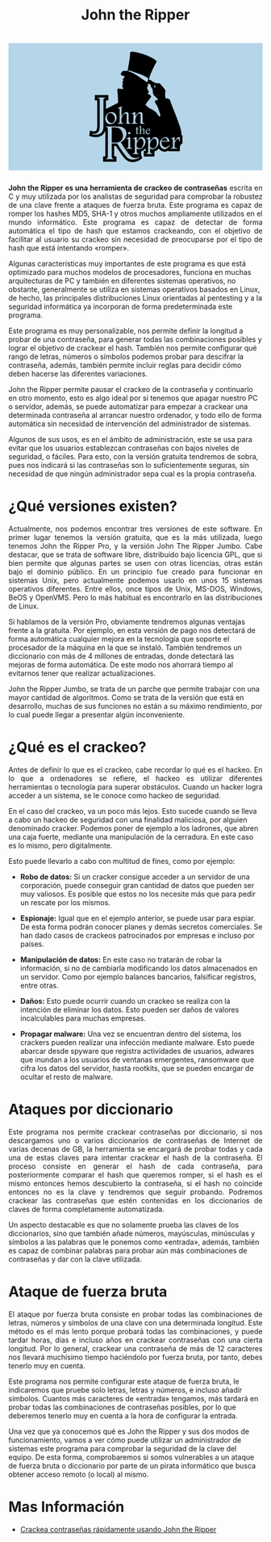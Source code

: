 # <text style = "display:block; text-align: center"> **John the Ripper**

<h1><div align=center><img src="img/img01.png"></div></h1>

<text style = "display:block; text-align: justify"> **John the Ripper es una herramienta de crackeo de contraseñas** escrita en C y muy utilizada por los analistas de seguridad para comprobar la robustez de una clave frente a ataques de fuerza bruta. Este programa es capaz de romper los hashes MD5, SHA-1 y otros muchos ampliamente utilizados en el mundo informático. Este programa es capaz de detectar de forma automática el tipo de hash que estamos crackeando, con el objetivo de facilitar al usuario su crackeo sin necesidad de preocuparse por el tipo de hash que está intentando «romper».

Algunas características muy importantes de este programa es que está optimizado para muchos modelos de procesadores, funciona en muchas arquitecturas de PC y también en diferentes sistemas operativos, no obstante, generalmente se utiliza en sistemas operativos basados en Linux, de hecho, las principales distribuciones Linux orientadas al pentesting y a la seguridad informática ya incorporan de forma predeterminada este programa.

Este programa es muy personalizable, nos permite definir la longitud a probar de una contraseña, para generar todas las combinaciones posibles y lograr el objetivo de crackear el hash. También nos permite configurar qué rango de letras, números o símbolos podemos probar para descifrar la contraseña, además, también permite incluir reglas para decidir cómo deben hacerse las diferentes variaciones.

John the Ripper permite pausar el crackeo de la contraseña y continuarlo en otro momento, esto es algo ideal por si tenemos que apagar nuestro PC o servidor, además, se puede automatizar para empezar a crackear una determinada contraseña al arrancar nuestro ordenador, y todo ello de forma automática sin necesidad de intervención del administrador de sistemas.

Algunos de sus usos, es en el ámbito de administración, este se usa para evitar que los usuarios establezcan contraseñas con bajos niveles de seguridad, o fáciles. Para esto, con la versión gratuita tendremos de sobra, pues nos indicará si las contraseñas son lo suficientemente seguras, sin necesidad de que ningún administrador sepa cual es la propia contraseña.

# **¿Qué versiones existen?**

<text style = "display:block; text-align: justify"> Actualmente, nos podemos encontrar tres versiones de este software. En primer lugar tenemos la versión gratuita, que es la más utilizada, luego tenemos John the Ripper Pro, y la versión John The Ripper Jumbo. Cabe destacar, que se trata de software libre, distribuido bajo licencia GPL, que si bien permite que algunas partes se usen con otras licencias, otras están bajo el dominio público. En un principio fue creado para funcionar en sistemas Unix, pero actualmente podemos usarlo en unos 15 sistemas operativos diferentes. Entre ellos, once tipos de Unix, MS-DOS, Windows, BeOS y OpenVMS. Pero lo más habitual es encontrarlo en las distribuciones de Linux.

Si hablamos de la versión Pro, obviamente tendremos algunas ventajas frente a la gratuita. Por ejemplo, en esta versión de pago nos detectará de forma automática cualquier mejora en la tecnología que soporte el procesador de la máquina en la que se instaló. También tendremos un diccionario con más de 4 millones de entradas, donde detectará las mejoras de forma automática. De este modo nos ahorrará tiempo al evitarnos tener que realizar actualizaciones.

John the Ripper Jumbo, se trata de un parche que permite trabajar con una mayor cantidad de algoritmos. Como se trata de la versión que está en desarrollo, muchas de sus funciones no están a su máximo rendimiento, por lo cual puede llegar a presentar algún inconveniente.

# **¿Qué es el crackeo?**

<text style = "display:block; text-align: justify"> Antes de definir lo que es el crackeo, cabe recordar lo qué es el hackeo. En lo que a ordenadores se refiere, el hackeo es utilizar diferentes herramientas o tecnología para superar obstáculos. Cuando un hacker logra acceder a un sistema, se le conoce como hackeo de seguridad.

En el caso del crackeo, va un poco más lejos. Esto sucede cuando se lleva a cabo un hackeo de seguridad con una finalidad maliciosa, por alguien denominado cracker. Podemos poner de ejemplo a los ladrones, que abren una caja fuerte, mediante una manipulación de la cerradura. En este caso es lo mismo, pero digitalmente.

Esto puede llevarlo a cabo con multitud de fines, como por ejemplo:

* **Robo de datos:** Si un cracker consigue acceder a un servidor de una corporación, puede conseguir gran cantidad de datos que pueden ser muy valiosos.
Es posible que estos no los necesite más que para pedir un rescate por los mismos.

* **Espionaje:** Igual que en el ejemplo anterior, se puede usar para espiar. De esta forma podrán conocer planes y demás secretos comerciales. Se han dado casos de crackeos patrocinados por empresas e incluso por países.

* **Manipulación de datos:** En este caso no tratarán de robar la información, si no de cambiarla modificando los datos almacenados en un servidor. Como por ejemplo balances bancarios, falsificar registros, entre otras.

* **Daños:** Esto puede ocurrir cuando un crackeo se realiza con la intención de eliminar los datos. Esto pueden ser daños de valores incalculables para muchas empresas.

* **Propagar malware:** Una vez se encuentran dentro del sistema, los crackers pueden realizar una infección mediante malware. Esto puede abarcar desde spyware que registra actividades de usuarios, adwares que inundan a los usuarios de ventanas emergentes, ransomware que cifra los datos del servidor, hasta rootkits, que se pueden encargar de ocultar el resto de malware.

# **Ataques por diccionario**

<text style = "display:block; text-align: justify"> Este programa nos permite crackear contraseñas por diccionario, si nos descargamos uno o varios diccionarios de contraseñas de Internet de varias decenas de GB, la herramienta se encargará de probar todas y cada una de estas claves para intentar crackear el hash de la contraseña. El proceso consiste en generar el hash de cada contraseña, para posteriormente comparar el hash que queremos romper, si el hash es el mismo entonces hemos descubierto la contraseña, si el hash no coincide entonces no es la clave y tendremos que seguir probando. Podremos crackear las contraseñas que estén contenidas en los diccionarios de claves de forma completamente automatizada.

Un aspecto destacable es que no solamente prueba las claves de los diccionarios, sino que también añade números, mayúsculas, minúsculas y símbolos a las palabras que le ponemos como «entrada», además, también es capaz de combinar palabras para probar aún más combinaciones de contraseñas y dar con la clave utilizada.

# **Ataque de fuerza bruta**

<text style = "display:block; text-align: justify"> El ataque por fuerza bruta consiste en probar todas las combinaciones de letras, números y símbolos de una clave con una determinada longitud. Este método es el más lento porque probará todas las combinaciones, y puede tardar horas, días e incluso años en crackear contraseñas con una cierta longitud. Por lo general, crackear una contraseña de más de 12 caracteres nos llevará muchísimo tiempo haciéndolo por fuerza bruta, por tanto, debes tenerlo muy en cuenta.

Este programa nos permite configurar este ataque de fuerza bruta, le indicaremos que pruebe solo letras, letras y números, e incluso añadir símbolos. Cuantos más caracteres de «entrada» tengamos, más tardará en probar todas las combinaciones de contraseñas posibles, por lo que deberemos tenerlo muy en cuenta a la hora de configurar la entrada.

Una vez que ya conocemos qué es John the Ripper y sus dos modos de funcionamiento, vamos a ver cómo puede utilizar un administrador de sistemas este programa para comprobar la seguridad de la clave del equipo. De esta forma, comprobaremos si somos vulnerables a un ataque de fuerza bruta o diccionario por parte de un pirata informático que busca obtener acceso remoto (o local) al mismo.

# Mas Información
* [Crackea contraseñas rápidamente usando John the Ripper][1_0]



[1_0]: https://www.redeszone.net/tutoriales/seguridad/crackear-contrasenas-john-the-ripper/


